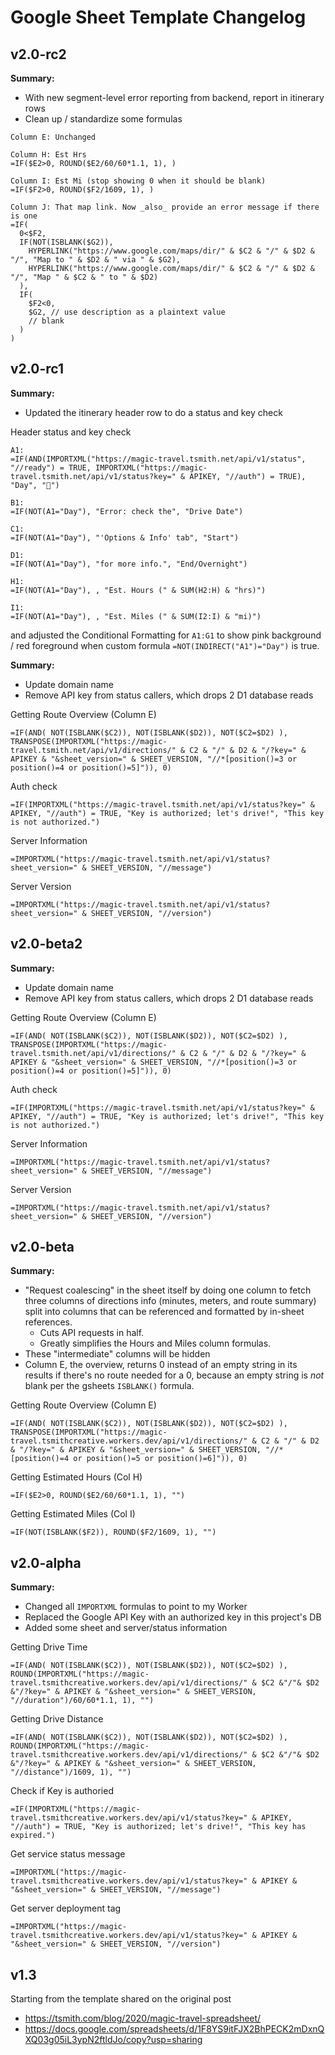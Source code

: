 # Google Sheet Template Changelog

## v2.0-rc2

**Summary:**

- With new segment-level error reporting from backend, report in itinerary rows
- Clean up / standardize some formulas

```
Column E: Unchanged

Column H: Est Hrs
=IF($E2>0, ROUND($E2/60/60*1.1, 1), )

Column I: Est Mi (stop showing 0 when it should be blank)
=IF($F2>0, ROUND($F2/1609, 1), )

Column J: That map link. Now _also_ provide an error message if there is one
=IF(
  0<$F2,
  IF(NOT(ISBLANK($G2)),
    HYPERLINK("https://www.google.com/maps/dir/" & $C2 & "/" & $D2 & "/", "Map to " & $D2 & " via " & $G2),
    HYPERLINK("https://www.google.com/maps/dir/" & $C2 & "/" & $D2 & "/", "Map " & $C2 & " to " & $D2)
  ),
  IF(
    $F2<0,
    $G2, // use description as a plaintext value
    // blank
  )
)

```

## v2.0-rc1

**Summary:**

- Updated the itinerary header row to do a status and key check

Header status and key check

```
A1:
=IF(AND(IMPORTXML("https://magic-travel.tsmith.net/api/v1/status", "//ready") = TRUE, IMPORTXML("https://magic-travel.tsmith.net/api/v1/status?key=" & APIKEY, "//auth") = TRUE), "Day", "🔴")

B1:
=IF(NOT(A1="Day"), "Error: check the", "Drive Date")

C1:
=IF(NOT(A1="Day"), "'Options & Info' tab", "Start")

D1:
=IF(NOT(A1="Day"), "for more info.", "End/Overnight")

H1:
=IF(NOT(A1="Day"), , "Est. Hours (" & SUM(H2:H) & "hrs)")

I1:
=IF(NOT(A1="Day"), , "Est. Miles (" & SUM(I2:I) & "mi)")
```

and adjusted the Conditional Formatting for `A1:G1` to show pink background / red
foreground when custom formula `=NOT(INDIRECT("A1")="Day")` is true.

**Summary:**

- Update domain name
- Remove API key from status callers, which drops 2 D1 database reads

Getting Route Overview (Column E)

```
=IF(AND( NOT(ISBLANK($C2)), NOT(ISBLANK($D2)), NOT($C2=$D2) ), TRANSPOSE(IMPORTXML("https://magic-travel.tsmith.net/api/v1/directions/" & C2 & "/" & D2 & "/?key=" & APIKEY & "&sheet_version=" & SHEET_VERSION, "//*[position()=3 or position()=4 or position()=5]")), 0)
```

Auth check

```
=IF(IMPORTXML("https://magic-travel.tsmith.net/api/v1/status?key=" & APIKEY, "//auth") = TRUE, "Key is authorized; let's drive!", "This key is not authorized.")
```

Server Information

```
=IMPORTXML("https://magic-travel.tsmith.net/api/v1/status?sheet_version=" & SHEET_VERSION, "//message")
```

Server Version

```
=IMPORTXML("https://magic-travel.tsmith.net/api/v1/status?sheet_version=" & SHEET_VERSION, "//version")
```

## v2.0-beta2

**Summary:**

- Update domain name
- Remove API key from status callers, which drops 2 D1 database reads

Getting Route Overview (Column E)

```
=IF(AND( NOT(ISBLANK($C2)), NOT(ISBLANK($D2)), NOT($C2=$D2) ), TRANSPOSE(IMPORTXML("https://magic-travel.tsmith.net/api/v1/directions/" & C2 & "/" & D2 & "/?key=" & APIKEY & "&sheet_version=" & SHEET_VERSION, "//*[position()=3 or position()=4 or position()=5]")), 0)
```

Auth check

```
=IF(IMPORTXML("https://magic-travel.tsmith.net/api/v1/status?key=" & APIKEY, "//auth") = TRUE, "Key is authorized; let's drive!", "This key is not authorized.")
```

Server Information

```
=IMPORTXML("https://magic-travel.tsmith.net/api/v1/status?sheet_version=" & SHEET_VERSION, "//message")
```

Server Version

```
=IMPORTXML("https://magic-travel.tsmith.net/api/v1/status?sheet_version=" & SHEET_VERSION, "//version")
```


## v2.0-beta

**Summary:**

- "Request coalescing" in the sheet itself by doing one column to fetch three
  columns of directions info (minutes, meters, and route summary) split into
  columns that can be referenced and formatted by in-sheet references.
  - Cuts API requests in half.
  - Greatly simplifies the Hours and Miles column formulas.
- These "intermediate" columns will be hidden
- Column E, the overview, returns 0 instead of an empty string in its results if
  there's no route needed for a 0, because an empty string is _not_ blank per
  the gsheets `ISBLANK()` formula.

Getting Route Overview (Column E)

```
=IF(AND( NOT(ISBLANK($C2)), NOT(ISBLANK($D2)), NOT($C2=$D2) ), TRANSPOSE(IMPORTXML("https://magic-travel.tsmithcreative.workers.dev/api/v1/directions/" & C2 & "/" & D2 & "/?key=" & APIKEY & "&sheet_version=" & SHEET_VERSION, "//*[position()=4 or position()=5 or position()=6]")), 0)
```

Getting Estimated Hours (Col H)

```
=IF($E2>0, ROUND($E2/60/60*1.1, 1), "")
```

Getting Estimated Miles (Col I)

```
=IF(NOT(ISBLANK($F2)), ROUND($F2/1609, 1), "")
```

## v2.0-alpha

**Summary:**

- Changed all `IMPORTXML` formulas to point to my Worker
- Replaced the Google API Key with an authorized key in this project's DB
- Added some sheet and server/status information

Getting Drive Time

```
=IF(AND( NOT(ISBLANK($C2)), NOT(ISBLANK($D2)), NOT($C2=$D2) ), ROUND(IMPORTXML("https://magic-travel.tsmithcreative.workers.dev/api/v1/directions/" & $C2 &"/"& $D2 &"/?key=" & APIKEY & "&sheet_version=" & SHEET_VERSION, "//duration")/60/60*1.1, 1), "")
```

Getting Drive Distance

```
=IF(AND( NOT(ISBLANK($C2)), NOT(ISBLANK($D2)), NOT($C2=$D2) ), ROUND(IMPORTXML("https://magic-travel.tsmithcreative.workers.dev/api/v1/directions/" & $C2 &"/"& $D2 &"/?key=" & APIKEY & "&sheet_version=" & SHEET_VERSION, "//distance")/1609, 1), "")
```

Check if Key is authoried

```
=IF(IMPORTXML("https://magic-travel.tsmithcreative.workers.dev/api/v1/status?key=" & APIKEY, "//auth") = TRUE, "Key is authorized; let's drive!", "This key has expired.")
```

Get service status message

```
=IMPORTXML("https://magic-travel.tsmithcreative.workers.dev/api/v1/status?key=" & APIKEY & "&sheet_version=" & SHEET_VERSION, "//message")
```

Get server deployment tag

```
=IMPORTXML("https://magic-travel.tsmithcreative.workers.dev/api/v1/status?key=" & APIKEY & "&sheet_version=" & SHEET_VERSION, "//version")
```

## v1.3

Starting from the template shared on the original post

- https://tsmith.com/blog/2020/magic-travel-spreadsheet/
- https://docs.google.com/spreadsheets/d/1F8YS9itFJX2BhPECK2mDxnQXQ03g05iL3ypN2ftldJo/copy?usp=sharing

